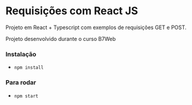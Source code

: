 # Requisições com React JS

Projeto em React + Typescript com exemplos de requisições GET e POST.

Projeto desenvolvido durante o curso B7Web

### Instalação
- `npm install`

### Para rodar
- `npm start`